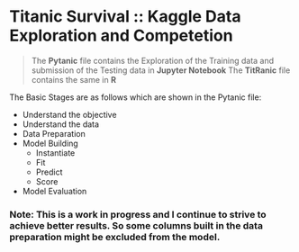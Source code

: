 # Titanic Survival :: Kaggle Data Exploration and Competetion
> The **Pytanic** file contains the Exploration of the Training data and submission of the Testing data in **Jupyter Notebook**
> The **TitRanic** file contains the same in **R**

The Basic Stages are as follows which are shown in the Pytanic file:
* Understand the objective
* Understand the data
* Data Preparation
* Model Building
  * Instantiate
  * Fit
  * Predict
  * Score
* Model Evaluation


### Note: This is a work in progress and I continue to strive to achieve better results. So some columns built in the data preparation might be excluded from the model.


